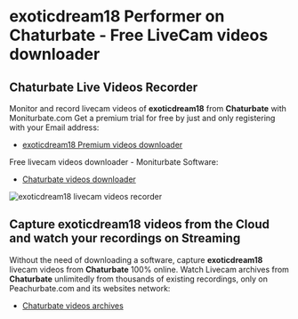 # exoticdream18 Performer on Chaturbate - Free LiveCam videos downloader

## Chaturbate Live Videos Recorder

Monitor and record livecam videos of **exoticdream18** from **Chaturbate** with Moniturbate.com
Get a premium trial for free by just and only registering with your Email address:
* [exoticdream18 Premium videos downloader](https://moniturbate.com/request-demo-licence-key.html)

Free livecam videos downloader - Moniturbate Software:
* [Chaturbate videos downloader](https://moniturbate.com/moniturbate-download-software.html)

![exoticdream18 livecam videos recorder](https://peachurnet.com/templates/moniturbate-software.png)


## Capture exoticdream18 videos from the Cloud and watch your recordings on Streaming

Without the need of downloading a software, capture **exoticdream18** livecam videos from **Chaturbate** 100% online.
Watch Livecam archives from **Chaturbate** unlimitedly from thousands of existing recordings, only on Peachurbate.com and its websites network:
* [Chaturbate videos archives](https://peachurnet.com/)